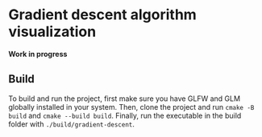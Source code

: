# Gradient descent algorithm visualization

**Work in progress**

## Build

To build and run the project, first make sure you have GLFW and GLM globally installed in your system.
Then, clone the project and run `cmake -B build` and `cmake --build build`. Finally, run the executable in the build folder with `./build/gradient-descent`.
